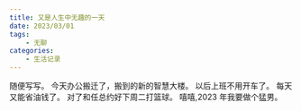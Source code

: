 ```yaml
---
title: 又是人生中无趣的一天
date: 2023/03/01
tags:
    - 无聊
categories:
    - 生活记录
---
```


随便写写。
今天办公搬迁了，搬到的新的智慧大楼。
以后上班不用开车了。
每天又能省油钱了。
对了和任总约好下周二打篮球。
嘻嘻,2023 年我要做个猛男。
